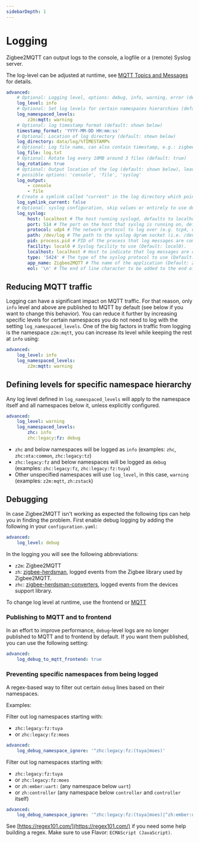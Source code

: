 ```yaml
---
sidebarDepth: 1
---
```


# Logging

Zigbee2MQTT can output logs to the console, a logfile or a (remote) Syslog server.

The log-level can be adjusted at runtime, see [MQTT Topics and Messages](../usage/mqtt_topics_and_messages.md#zigbee2mqtt-bridge-request) for details.

```yaml
advanced:
    # Optional: Logging level, options: debug, info, warning, error (default: info)
    log_level: info
    # Optional: Set log levels for certain namespaces hierarchies (default: {})
    log_namespaced_levels:
        z2m:mqtt: warning
    # Optional: log timestamp format (default: shown below)
    timestamp_format: 'YYYY-MM-DD HH:mm:ss'
    # Optional: Location of log directory (default: shown below)
    log_directory: data/log/%TIMESTAMP%
    # Optional: Log file name, can also contain timestamp, e.g.: zigbee2mqtt_%TIMESTAMP%.log (default: shown below)
    log_file: log.txt
    # Optional: Rotate log every 10MB around 3 files (default: true)
    log_rotation: true
    # Optional: Output location of the log (default: shown below), leave empty to suppress logging (log_output: [])
    # possible options: 'console', 'file', 'syslog'
    log_output:
        - console
        - file
    # Create a symlink called "current" in the log directory which points to the latests log directory. (default: false)
    log_symlink_current: false
    # Optional: syslog configuration, skip values or entirely to use defaults. Only use when 'syslog' in 'log_output' (see above)
    log_syslog:
        host: localhost # The host running syslogd, defaults to localhost.
        port: 514 # The port on the host that syslog is running on, defaults to syslogd's default port.
        protocol: udp4 # The network protocol to log over (e.g. tcp4, udp4, tls4, unix, unix-connect, etc).
        path: /dev/log # The path to the syslog dgram socket (i.e. /dev/log or /var/run/syslog for OS X).
        pid: process.pid # PID of the process that log messages are coming from (Default process.pid).
        facility: local0 # Syslog facility to use (Default: local0).
        localhost: localhost # Host to indicate that log messages are coming from (Default: localhost).
        type: '5424' # The type of the syslog protocol to use (Default: BSD, also valid: 5424).
        app_name: Zigbee2MQTT # The name of the application (Default: Zigbee2MQTT).
        eol: '\n' # The end of line character to be added to the end of the message (Default: Message without modifications).
```

## Reducing MQTT traffic

Logging can have a significant impact on MQTT traffic. For that reason, only `info` level and above are published to MQTT by default (see below if you want to change this behavior). You can reduce it further by increasing specific levels for certain namespaces you do not need to log with the setting `log_namespaced_levels`. One of the big factors in traffic from logging is the namespace `z2m:mqtt`, you can increase its level while keeping the rest at `info` using:

```yaml
advanced:
    log_level: info
    log_namespaced_levels:
        z2m:mqtt: warning
```

## Defining levels for specific namespace hierarchy

Any log level defined in `log_namespaced_levels` will apply to the namespace itself and all namespaces below it, unless explicitly configured.

```yaml
advanced:
    log_level: warning
    log_namespaced_levels:
        zhc: info
        zhc:legacy:fz: debug
```

- `zhc` and below namespaces will be logged as `info` (examples: `zhc`, `zhc:ota:common`, `zhc:legacy:tz`)
- `zhc:legacy:fz` and below namespaces will be logged as `debug` (examples: `zhc:legacy:fz`, `zhc:legacy:fz:tuya`)
- Other unspecified namespaces will use `log_level`, in this case, `warning` (examples: `z2m:mqtt`, `zh:zstack`)

## Debugging

In case Zigbee2MQTT isn't working as expected the following tips can help you in finding the problem.
First enable debug logging by adding the following in your `configuration.yaml`:

```yaml
advanced:
    log_level: debug
```

In the logging you will see the following abbreviations:

- `z2m`: Zigbee2MQTT
- `zh`: [zigbee-herdsman](https://github.com/koenkk/zigbee-herdsman), logged events from the Zigbee library used by Zigbee2MQTT.
- `zhc`: [zigbee-herdsman-converters](https://github.com/koenkk/zigbee-herdsman-converters), logged events from the devices support library.

To change log level at runtime, use the frontend or [MQTT](../usage/mqtt_topics_and_messages.md)

### Publishing to MQTT and to frontend

In an effort to improve performance, `debug`-level logs are no longer published to MQTT and to frontend by default. If you want them published, you can use the following setting:

```yaml
advanced:
    log_debug_to_mqtt_frontend: true
```

### Preventing specific namespaces from being logged

A regex-based way to filter out certain `debug` lines based on their namespaces.

Examples:

Filter out log namespaces starting with:

- `zhc:legacy:fz:tuya`
- or `zhc:legacy:fz:moes`

```yaml
advanced:
    log_debug_namespace_ignore: '^zhc:legacy:fz:(tuya|moes)'
```

Filter out log namespaces starting with:

- `zhc:legacy:fz:tuya`
- or `zhc:legacy:fz:moes`
- or `zh:ember:uart:` (any namespace below `uart`)
- or `zh:controller` (any namespace below `controller` and `controller` itself)

```yaml
advanced:
    log_debug_namespace_ignore: '^zhc:legacy:fz:(tuya|moes)|^zh:ember:uart:|^zh:controller'
```

See [https://regex101.com/](https://regex101.com/) if you need some help building a regex. Make sure to use Flavor: `ECMAScript (JavaScript)`.

